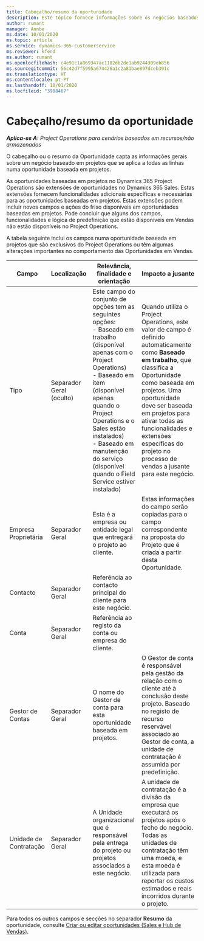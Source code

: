 ```yaml
---
title: Cabeçalho/resumo da oportunidade
description: Este tópico fornece informações sobre os negócios baseados em projetos e as linhas de oportunidade baseadas em projetos.
author: rumant
manager: Annbe
ms.date: 10/01/2020
ms.topic: article
ms.service: dynamics-365-customerservice
ms.reviewer: kfend
ms.author: rumant
ms.openlocfilehash: c4e91c1a869347ac1182db2de1ab9244309eb856
ms.sourcegitcommit: 56c42d7f5995a674426a1c2a81bae897dceb391c
ms.translationtype: HT
ms.contentlocale: pt-PT
ms.lasthandoff: 10/01/2020
ms.locfileid: "3908467"
---
```

# <a name="opportunity-headersummary"></a>Cabeçalho/resumo da oportunidade

_**Aplica-se A:** Project Operations para cenários baseados em recursos/não armazenados_


O cabeçalho ou o resumo da Oportunidade capta as informações gerais sobre um negócio baseado em projetos que se aplica a todas as linhas numa oportunidade baseada em projetos.

As oportunidades baseadas em projetos no Dynamics 365 Project Operations são extensões de oportunidades no Dynamics 365 Sales. Estas extensões fornecem funcionalidades adicionais específicas e necessárias para as oportunidades baseadas em projetos. Estas extensões podem incluir novos campos e ações do friso disponíveis em oportunidades baseadas em projetos. Pode concluir que alguns dos campos, funcionalidades e lógica de predefinição que estão disponíveis em Vendas não estão disponíveis no Project Operations.

A tabela seguinte inclui os campos numa oportunidade baseada em projetos que são exclusivos do Project Operations ou têm algumas alterações importantes no comportamento das Oportunidades em Vendas.

| **Campo** | **Localização** | **Relevância, finalidade e orientação** | **Impacto a jusante** |
| --- | --- | --- | --- |
| Tipo | Separador Geral (oculto) | Este campo do conjunto de opções tem as seguintes opções:</br>- Baseado em trabalho (disponível apenas com o Project Operations)</br>- Baseado em item (disponível apenas quando o Project Operations e o Sales estão instalados)</br>- Baseado em manutenção do serviço (disponível quando o Field Service estiver instalado) | Quando utiliza o Project Operations, este valor de campo é definido automaticamente como **Baseado em trabalho**, que classifica a Oportunidade como baseada em projetos. Uma oportunidade deve ser baseada em projetos para ativar todas as funcionalidades e extensões específicas do projeto no processo de vendas a jusante para este negócio. |
| Empresa Proprietária | Separador Geral | Esta é a empresa ou entidade legal que entregará o projeto ao cliente. | Estas informações do campo serão copiadas para o campo correspondente na proposta do Projeto que é criada a partir desta Oportunidade. |
| Contacto | Separador Geral | Referência ao contacto principal do cliente para este negócio. | |
| Conta | Separador Geral | Referência ao registo da conta ou empresa do cliente. | |
| Gestor de Contas | Separador Geral | O nome do Gestor de conta para esta oportunidade baseada em projetos. | O Gestor de conta é responsável pela gestão da relação com o cliente até à conclusão deste projeto. Baseado no registo de recurso reservável associado ao Gestor de conta, a unidade de contratação é assumida por predefinição. |
| Unidade de Contratação | Separador Geral | A Unidade organizacional que é responsável pela entrega do projeto ou projetos associados a este negócio. | A unidade de contratação é a divisão da empresa que executará os projetos após o fecho do negócio. Todas as unidades de contratação têm uma moeda, e esta moeda é utilizada para reportar os custos estimados e reais incorridos durante o projeto. |

Para todos os outros campos e secções no separador **Resumo** da oportunidade, consulte [Criar ou editar oportunidades (Sales e Hub de Vendas)](https://docs.microsoft.com/dynamics365/sales-enterprise/create-edit-opportunity-sales).

